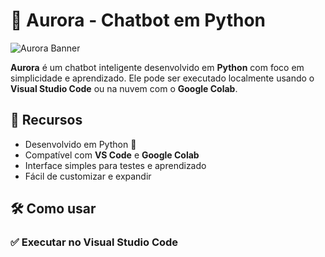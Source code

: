 # 🤖 Aurora - Chatbot em Python

![Aurora Banner]("C:\Users\Anderson_Deborah\Pictures\chatbotaurora.jpg")

**Aurora** é um chatbot inteligente desenvolvido em **Python** com foco em simplicidade e aprendizado. Ele pode ser executado localmente usando o **Visual Studio Code** ou na nuvem com o **Google Colab**.


## 🚀 Recursos

- Desenvolvido em Python 🐍
- Compatível com **VS Code** e **Google Colab**
- Interface simples para testes e aprendizado
- Fácil de customizar e expandir


## 🛠️ Como usar

### ✅ Executar no Visual Studio Code

